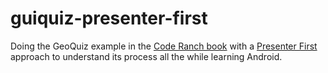 # guiquiz-presenter-first
Doing the GeoQuiz example in the [Code Ranch book][book] with a [Presenter First][presenter-first] approach to understand its process all the while learning Android.

[presenter-first]: https://en.wikipedia.org/wiki/Presenter_First
[book]: https://www.bignerdranch.com/we-write/android-programming/
